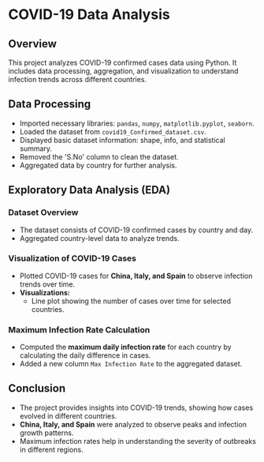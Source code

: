 # COVID-19 Data Analysis
## Overview
This project analyzes COVID-19 confirmed cases data using Python. It includes data processing, aggregation, and visualization to understand infection trends across different countries.

## Data Processing
- Imported necessary libraries: `pandas`, `numpy`, `matplotlib.pyplot`, `seaborn`.
- Loaded the dataset from `covid19_Confirmed_dataset.csv`.
- Displayed basic dataset information: shape, info, and statistical summary.
- Removed the 'S.No' column to clean the dataset.
- Aggregated data by country for further analysis.

## Exploratory Data Analysis (EDA)
### Dataset Overview
- The dataset consists of COVID-19 confirmed cases by country and day.
- Aggregated country-level data to analyze trends.

### Visualization of COVID-19 Cases
- Plotted COVID-19 cases for **China, Italy, and Spain** to observe infection trends over time.
- **Visualizations:**
  - Line plot showing the number of cases over time for selected countries.

### Maximum Infection Rate Calculation
- Computed the **maximum daily infection rate** for each country by calculating the daily difference in cases.
- Added a new column `Max Infection Rate` to the aggregated dataset.

## Conclusion
- The project provides insights into COVID-19 trends, showing how cases evolved in different countries.
- **China, Italy, and Spain** were analyzed to observe peaks and infection growth patterns.
- Maximum infection rates help in understanding the severity of outbreaks in different regions.
